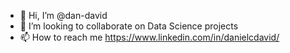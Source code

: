 - 👋 Hi, I’m @dan-david
- 💞️ I’m looking to collaborate on Data Science projects
- 📫 How to reach me https://www.linkedin.com/in/danielcdavid/

<!---
dan-david/dan-david is a ✨ special ✨ repository because its `README.md` (this file) appears on your GitHub profile.
You can click the Preview link to take a look at your changes.
--->
